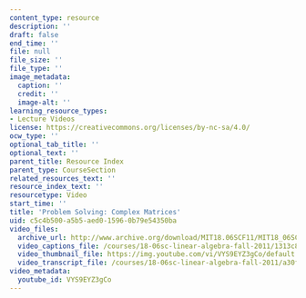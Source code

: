 ```yaml
---
content_type: resource
description: ''
draft: false
end_time: ''
file: null
file_size: ''
file_type: ''
image_metadata:
  caption: ''
  credit: ''
  image-alt: ''
learning_resource_types:
- Lecture Videos
license: https://creativecommons.org/licenses/by-nc-sa/4.0/
ocw_type: ''
optional_tab_title: ''
optional_text: ''
parent_title: Resource Index
parent_type: CourseSection
related_resources_text: ''
resource_index_text: ''
resourcetype: Video
start_time: ''
title: 'Problem Solving: Complex Matrices'
uid: c5c4b500-a5b5-aed0-1596-0b79e54350ba
video_files:
  archive_url: http://www.archive.org/download/MIT18.06SCF11/MIT18_06SC_110711_D2_300k.mp4
  video_captions_file: /courses/18-06sc-linear-algebra-fall-2011/1313c8abaaf356f386412fb3c83a2e5f_VYS9EYZ3gCo.vtt
  video_thumbnail_file: https://img.youtube.com/vi/VYS9EYZ3gCo/default.jpg
  video_transcript_file: /courses/18-06sc-linear-algebra-fall-2011/a30fc93b54c4c886b69eb617f6471973_VYS9EYZ3gCo.pdf
video_metadata:
  youtube_id: VYS9EYZ3gCo
---
```

